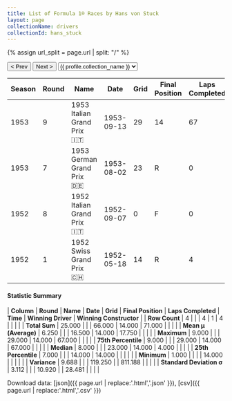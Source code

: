 ```yaml
---
title: List of Formula 1® Races by Hans von Stuck
layout: page
collectionName: drivers
collectionId: hans_stuck
---
```


{% assign url_split = page.url | split: "/" %}
<div id="collection-navigation">
<button onclick="selector.options[selector.selectedIndex-1].value && (window.location = selector.options[selector.selectedIndex-1].value);">&lt; Prev</button>
<button onclick="selector.options[selector.selectedIndex+1].value && (window.location = selector.options[selector.selectedIndex+1].value);">Next &gt;</button>
<select id="selector" onchange="this.options[this.selectedIndex].value && (window.location = this.options[this.selectedIndex].value);">
  {% for collectionId in site.data[page.collectionName].refs %}
    {% if collectionId == page.collectionId %}
      {% assign selected = "selected" %}
    {% else %}
      {% assign selected = "" %}
    {% endif %}
    {% assign profile = site.data[page.collectionName][collectionId].profile %}
    <option value="/f1/{{ page.collectionName }}/{{ collectionId }}/{{ url_split[4] }}" {{ selected }}>{{ profile.collection_name }}</option>
  {% endfor %}
</select>
</div>

| Season | Round | Name | Date | Grid | Final Position | Laps Completed | Time | Winning Driver | Winning Constructor |
|--|--|--|--|--|--|--|--|--|--|
| 1953 | 9 | 1953 Italian Grand Prix 🇮🇹 | 1953-09-13 | 29 | 14 | 67 |   | Juan Fangio 🇦🇷 | Maserati 🇮🇹 |
| 1953 | 7 | 1953 German Grand Prix 🇩🇪 | 1953-08-02 | 23 | R | 0 |   | Nino Farina 🇮🇹 | Ferrari 🇮🇹 |
| 1952 | 8 | 1952 Italian Grand Prix 🇮🇹 | 1952-09-07 | 0 | F | 0 |   | Alberto Ascari 🇮🇹 | Ferrari 🇮🇹 |
| 1952 | 1 | 1952 Swiss Grand Prix 🇨🇭 | 1952-05-18 | 14 | R | 4 |   | Piero Taruffi 🇮🇹 | Ferrari 🇮🇹 |

#### Statistic Summary

| **Column** | **Round** | **Name** | **Date** | **Grid** | **Final Position** | **Laps Completed** | **Time** | **Winning Driver** | **Winning Constructor** |
| **Row Count** | 4 |  |  | 4 | 1 | 4 |  |  |  |
| **Total Sum** | 25.000 |  |  | 66.000 | 14.000 | 71.000 |  |  |  |
| **Mean μ (Average)** | 6.250 |  |  | 16.500 | 14.000 | 17.750 |  |  |  |
| **Maximum** | 9.000 |  |  | 29.000 | 14.000 | 67.000 |  |  |  |
| **75th Percentile** | 9.000 |  |  | 29.000 | 14.000 | 67.000 |  |  |  |
| **Median** | 8.000 |  |  | 23.000 | 14.000 | 4.000 |  |  |  |
| **25th Percentile** | 7.000 |  |  | 14.000 | 14.000 |  |  |  |  |
| **Minimum** | 1.000 |  |  |  | 14.000 |  |  |  |  |
| **Variance** | 9.688 |  |  | 119.250 |  | 811.188 |  |  |  |
| **Standard Deviation σ** | 3.112 |  |  | 10.920 |  | 28.481 |  |  |  |

Download data: [json]({{ page.url | replace:'.html','.json' }}), [csv]({{ page.url | replace:'.html','.csv' }})
